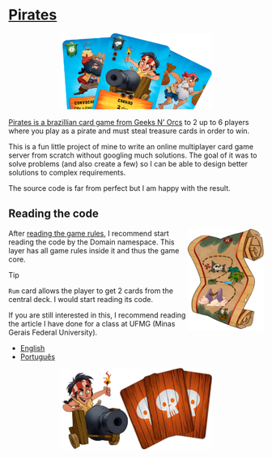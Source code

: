 # [Pirates](https://geeksnorcs.com.br/piratas/)

<p align="center">
    <img width="300" height="150" src="/Documents/Images/cards.png">
</p>

[Pirates is a brazillian card game from Geeks N' Orcs](https://geeksnorcs.com.br/piratas/)  to 2 up to 6 players where you play as a pirate and must steal treasure cards in order
to win.

This is a fun little project of mine to write an online multiplayer card game server from scratch without googling much
solutions. The goal of it was to solve problems (and also create a few) so I can be able to design better solutions to
complex requirements.

The source code is far from perfect but I am happy with the result.

## Reading the code

<img align="right" width="150" height="200" src="/Documents/Images/map.png">

After [reading the game rules](https://geeksnorcs.com.br/piratas/), I recommend start reading the code by the Domain namespace. This layer has all game rules inside it
and thus the game core.

> [!TIP]
> `Rum` card allows the player to get 2 cards from the central deck. I would start reading its code.

If you are still interested in this, I recommend reading the article I have done for a class at UFMG
(Minas Gerais Federal University).

- [English](Documents/Articles/article-en.pdf)
- [Português](Documents/Articles/article-pt.pdf)


<p align="center">
    <img width="300" height="160" src="/Documents/Images/cannon.png">
</p>

